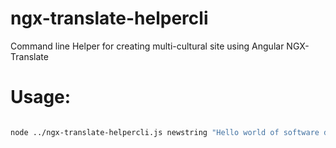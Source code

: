 # ngx-translate-helpercli
Command line Helper for creating multi-cultural site using Angular NGX-Translate

# Usage: 
```bash

node ../ngx-translate-helpercli.js newstring "Hello world of software developper."    "HOME.TST" 
```

